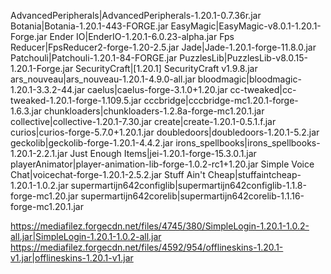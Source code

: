 AdvancedPeripherals|AdvancedPeripherals-1.20.1-0.7.36r.jar
Botania|Botania-1.20.1-443-FORGE.jar
EasyMagic|EasyMagic-v8.0.1-1.20.1-Forge.jar
Ender IO|EnderIO-1.20.1-6.0.23-alpha.jar
Fps Reducer|FpsReducer2-forge-1.20-2.5.jar
Jade|Jade-1.20.1-forge-11.8.0.jar
Patchouli|Patchouli-1.20.1-84-FORGE.jar
PuzzlesLib|PuzzlesLib-v8.0.15-1.20.1-Forge.jar
SecurityCraft|[1.20.1] SecurityCraft v1.9.8.jar
ars_nouveau|ars_nouveau-1.20.1-4.9.0-all.jar
bloodmagic|bloodmagic-1.20.1-3.3.2-44.jar
caelus|caelus-forge-3.1.0+1.20.jar
cc-tweaked|cc-tweaked-1.20.1-forge-1.109.5.jar
cccbridge|cccbridge-mc1.20.1-forge-1.6.3.jar
chunkloaders|chunkloaders-1.2.8a-forge-mc1.20.1.jar
collective|collective-1.20.1-7.30.jar
create|create-1.20.1-0.5.1.f.jar
curios|curios-forge-5.7.0+1.20.1.jar
doubledoors|doubledoors-1.20.1-5.2.jar
geckolib|geckolib-forge-1.20.1-4.4.2.jar
irons_spellbooks|irons_spellbooks-1.20.1-2.2.1.jar
Just Enough Items|jei-1.20.1-forge-15.3.0.1.jar
playerAnimator|player-animation-lib-forge-1.0.2-rc1+1.20.jar
Simple Voice Chat|voicechat-forge-1.20.1-2.5.2.jar
Stuff Ain't Cheap|stuffaintcheap-1.20.1-1.0.2.jar
supermartijn642configlib|supermartijn642configlib-1.1.8-forge-mc1.20.jar
supermartijn642corelib|supermartijn642corelib-1.1.16-forge-mc1.20.1.jar


https://mediafilez.forgecdn.net/files/4745/380/SimpleLogin-1.20.1-1.0.2-all.jar|SimpleLogin-1.20.1-1.0.2-all.jar
https://mediafilez.forgecdn.net/files/4592/954/offlineskins-1.20.1-v1.jar|offlineskins-1.20.1-v1.jar
